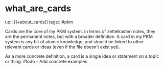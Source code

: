 # what_are_cards

up:: [[+about_cards]]
tags:: #pkm

Cards are the core of my PKM system.
In terms of zettelkasten notes, they are the permanent notes, but with a broader definition.
A card in my PKM system is any bit of atomic knowledge, and should be linked to other relevant cards or ideas (even if the file doesn't exist yet).

As a more concrete definition, a card is a single idea or statement on a topic or thing.
#todo - Add concrete examples
